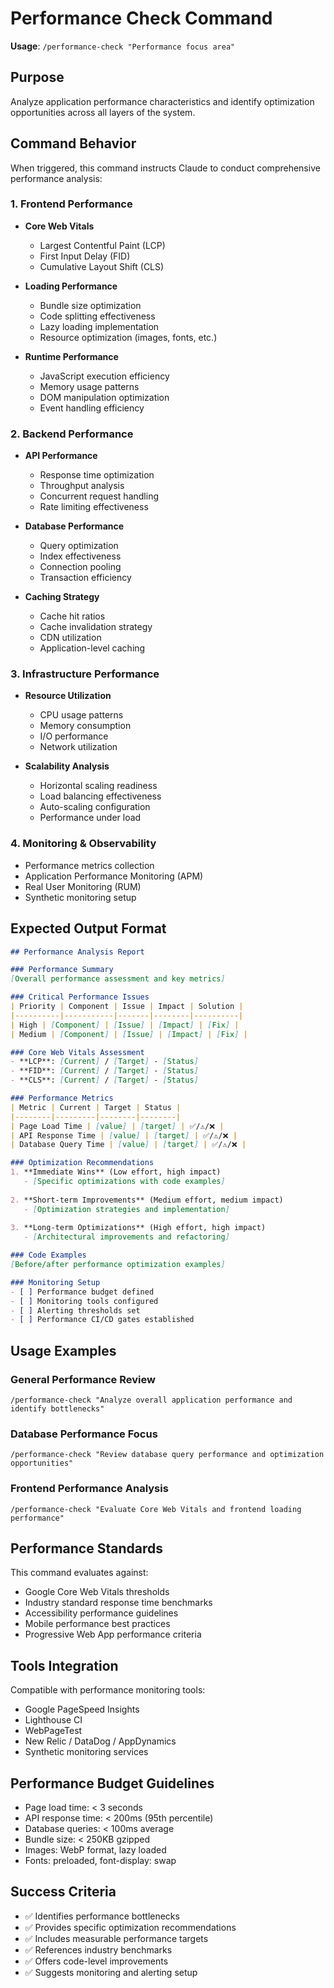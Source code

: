 # Performance Check Command

**Usage**: `/performance-check "Performance focus area"`

## Purpose

Analyze application performance characteristics and identify optimization opportunities across all layers of the system.

## Command Behavior

When triggered, this command instructs Claude to conduct comprehensive performance analysis:

### 1. Frontend Performance

- **Core Web Vitals**
  - Largest Contentful Paint (LCP)
  - First Input Delay (FID)
  - Cumulative Layout Shift (CLS)
  
- **Loading Performance**
  - Bundle size optimization
  - Code splitting effectiveness
  - Lazy loading implementation
  - Resource optimization (images, fonts, etc.)
  
- **Runtime Performance**
  - JavaScript execution efficiency
  - Memory usage patterns
  - DOM manipulation optimization
  - Event handling efficiency

### 2. Backend Performance

- **API Performance**
  - Response time optimization
  - Throughput analysis
  - Concurrent request handling
  - Rate limiting effectiveness
  
- **Database Performance**
  - Query optimization
  - Index effectiveness
  - Connection pooling
  - Transaction efficiency
  
- **Caching Strategy**
  - Cache hit ratios
  - Cache invalidation strategy
  - CDN utilization
  - Application-level caching

### 3. Infrastructure Performance

- **Resource Utilization**
  - CPU usage patterns
  - Memory consumption
  - I/O performance
  - Network utilization
  
- **Scalability Analysis**
  - Horizontal scaling readiness
  - Load balancing effectiveness
  - Auto-scaling configuration
  - Performance under load

### 4. Monitoring & Observability

- Performance metrics collection
- Application Performance Monitoring (APM)
- Real User Monitoring (RUM)
- Synthetic monitoring setup

## Expected Output Format

```markdown
## Performance Analysis Report

### Performance Summary
[Overall performance assessment and key metrics]

### Critical Performance Issues
| Priority | Component | Issue | Impact | Solution |
|----------|-----------|-------|--------|----------|
| High | [Component] | [Issue] | [Impact] | [Fix] |
| Medium | [Component] | [Issue] | [Impact] | [Fix] |

### Core Web Vitals Assessment
- **LCP**: [Current] / [Target] - [Status]
- **FID**: [Current] / [Target] - [Status]  
- **CLS**: [Current] / [Target] - [Status]

### Performance Metrics
| Metric | Current | Target | Status |
|--------|---------|--------|--------|
| Page Load Time | [value] | [target] | ✅/⚠️/❌ |
| API Response Time | [value] | [target] | ✅/⚠️/❌ |
| Database Query Time | [value] | [target] | ✅/⚠️/❌ |

### Optimization Recommendations
1. **Immediate Wins** (Low effort, high impact)
   - [Specific optimizations with code examples]
   
2. **Short-term Improvements** (Medium effort, medium impact)
   - [Optimization strategies and implementation]
   
3. **Long-term Optimizations** (High effort, high impact)
   - [Architectural improvements and refactoring]

### Code Examples
[Before/after performance optimization examples]

### Monitoring Setup
- [ ] Performance budget defined
- [ ] Monitoring tools configured
- [ ] Alerting thresholds set
- [ ] Performance CI/CD gates established
```

## Usage Examples

### General Performance Review

```
/performance-check "Analyze overall application performance and identify bottlenecks"
```

### Database Performance Focus

```
/performance-check "Review database query performance and optimization opportunities"
```

### Frontend Performance Analysis

```
/performance-check "Evaluate Core Web Vitals and frontend loading performance"
```

## Performance Standards

This command evaluates against:

- Google Core Web Vitals thresholds
- Industry standard response time benchmarks
- Accessibility performance guidelines
- Mobile performance best practices
- Progressive Web App performance criteria

## Tools Integration

Compatible with performance monitoring tools:

- Google PageSpeed Insights
- Lighthouse CI
- WebPageTest
- New Relic / DataDog / AppDynamics
- Synthetic monitoring services

## Performance Budget Guidelines

- Page load time: < 3 seconds
- API response time: < 200ms (95th percentile)
- Database queries: < 100ms average
- Bundle size: < 250KB gzipped
- Images: WebP format, lazy loaded
- Fonts: preloaded, font-display: swap

## Success Criteria

- ✅ Identifies performance bottlenecks
- ✅ Provides specific optimization recommendations
- ✅ Includes measurable performance targets
- ✅ References industry benchmarks
- ✅ Offers code-level improvements
- ✅ Suggests monitoring and alerting setup
